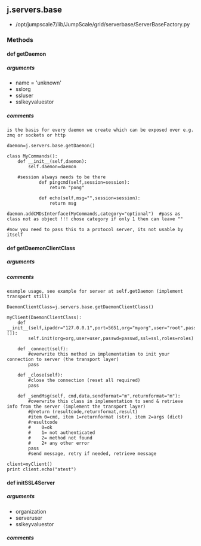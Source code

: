 ## j.servers.base

- /opt/jumpscale7/lib/JumpScale/grid/serverbase/ServerBaseFactory.py

### Methods

#### def getDaemon 
##### arguments

- name = 'unknown'
- sslorg
- ssluser
- sslkeyvaluestor

##### comments

```
is the basis for every daemon we create which can be exposed over e.g. zmq or sockets or http

daemon=j.servers.base.getDaemon()

class MyCommands():
    def __init__(self,daemon):
        self.daemon=daemon

    #session always needs to be there
            def pingcmd(self,session=session):
                return "pong"

            def echo(self,msg="",session=session):
                return msg

daemon.addCMDsInterface(MyCommands,category="optional")  #pass as class not as object !!! chose category if only 1 then can leave ""

#now you need to pass this to a protocol server, its not usable by itself

```

#### def getDaemonClientClass 
##### arguments

##### comments

```
example usage, see example for server at self.getDaemon (implement transport still)

DaemonClientClass=j.servers.base.getDaemonClientClass()

myClient(DaemonClientClass):
    def __init__(self,ipaddr="127.0.0.1",port=5651,org="myorg",user="root",passwd="1234",ssl=False,roles=[]):
        self.init(org=org,user=user,passwd=passwd,ssl=ssl,roles=roles)

    def _connect(self):
        #everwrite this method in implementation to init your connection to server (the transport layer)
        pass

    def _close(self):
        #close the connection (reset all required)
        pass

    def _sendMsg(self, cmd,data,sendformat="m",returnformat="m"):
        #overwrite this class in implementation to send & retrieve info from the server (implement the transport layer)
        #@return (resultcode,returnformat,result)
        #item 0=cmd, item 1=returnformat (str), item 2=args (dict)
        #resultcode
        #    0=ok
        #    1= not authenticated
        #    2= method not found
        #    2+ any other error
        pass
        #send message, retry if needed, retrieve message

client=myClient()
print client.echo("atest")

```

#### def initSSL4Server 
##### arguments

- organization
- serveruser
- sslkeyvaluestor

##### comments

```

```

